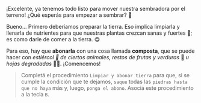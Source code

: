 <gs-attire attire-url="https://raw.githubusercontent.com/MumukiProject/mumuki-guia-gobstones-eventos-kids/master/assets/attires/config_1552685468604.json"></gs-attire>

<gs-toolbox toolbox-url="https://raw.githubusercontent.com/MumukiProject/mumuki-guia-gobstones-eventos-kids/master/assets/toolbox_1552945151840.xml"></gs-toolbox>

¡Excelente, ya tenemos todo listo para mover nuestra sembradora por el terreno! ¿Qué esperás para empezar a sembrar?  :grimacing:

Bueno… Primero deberíamos preparar la tierra. Eso implica limpiarla y llenarla de nutrientes para que nuestras plantas crezcan sanas y fuertes :muscle:; es como darle de comer a la tierra. :yum:

Para eso, hay que **abonarla** con una cosa llamada **composta**, que se puede hacer con _estiércol :poop: de ciertos animales, restos de frutas y verduras_ :sweet_potato: _u hojas degradadas_ :fallen_leaf::maple_leaf:. ¡Comencemos!

> Completá el procedimiento `Limpiar y abonar tierra` para que, si se cumple la condición que te dejamos, `saque` todas las `piedras hasta que no haya` más y, luego, `ponga el abono`. Asociá este procedimiento a la tecla `B`.